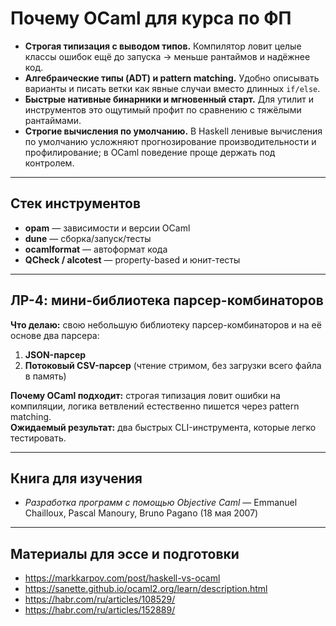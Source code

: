 # Почему **OCaml** для курса по ФП

- **Строгая типизация с выводом типов.** Компилятор ловит целые классы ошибок ещё до запуска → меньше рантаймов и надёжнее код.
- **Алгебраические типы (ADT) и pattern matching.** Удобно описывать варианты и писать ветки как явные случаи вместо длинных `if/else`.
- **Быстрые нативные бинарники и мгновенный старт.** Для утилит и инструментов это ощутимый профит по сравнению с тяжёлыми рантаймами.
- **Строгие вычисления по умолчанию.** В Haskell ленивые вычисления по умолчанию усложняют прогнозирование производительности и профилирование; в OCaml поведение проще держать под контролем.

---

## Стек инструментов

- **opam** — зависимости и версии OCaml  
- **dune** — сборка/запуск/тесты  
- **ocamlformat** — автоформат кода  
- **QCheck / alcotest** — property-based и юнит-тесты

---

## ЛР-4: мини-библиотека парсер-комбинаторов

**Что делаю:** свою небольшую библиотеку парсер-комбинаторов и на её основе два парсера:

1. **JSON-парсер**
2. **Потоковый CSV-парсер** (чтение стримом, без загрузки всего файла в память)

**Почему OCaml подходит:** строгая типизация ловит ошибки на компиляции, логика ветвлений естественно пишется через pattern matching.  
**Ожидаемый результат:** два быстрых CLI-инструмента, которые легко тестировать.

---

## Книга для изучения

- *Разработка программ с помощью Objective Caml* — Emmanuel Chailloux, Pascal Manoury, Bruno Pagano (18 мая 2007)

---

## Материалы для эссе и подготовки

- https://markkarpov.com/post/haskell-vs-ocaml  
- https://sanette.github.io/ocaml2.org/learn/description.html  
- https://habr.com/ru/articles/108529/  
- https://habr.com/ru/articles/152889/
